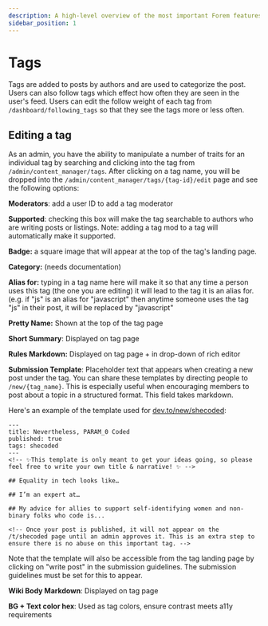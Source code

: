 ```yaml
---
description: A high-level overview of the most important Forem features.
sidebar_position: 1
---
```


# Tags

Tags are added to posts by authors and are used to categorize the post. Users can also follow tags which effect how often they are seen in the user's feed. Users can edit the follow weight of each tag from `/dashboard/following_tags` so that they see the tags more or less often.

## Editing a tag

As an admin, you have the ability to manipulate a number of traits for an individual tag by searching and clicking into the tag from `/admin/content_manager/tags`. After clicking on a tag name, you will be dropped into the `/admin/content_manager/tags/{tag-id}/edit` page and see the following options:

**Moderators**: add a user ID to add a tag moderator

**Supported**: checking this box will make the tag searchable to authors who are writing posts or listings. Note: adding a tag mod to a tag will automatically make it supported.

**Badge:** a square image that will appear at the top of the tag's landing page.

**Category:** \(needs documentation\) 

**Alias for:** typing in a tag name here will make it so that any time a person uses this tag (the one you are editing) it will lead to the tag it is an alias for. (e.g. if "js" is an alias for "javascript" then anytime someone uses the tag "js" in their post, it will be replaced by "javascript"

**Pretty Name:** Shown at the top of the tag page

**Short Summary**: Displayed on tag page

**Rules Markdown:** Displayed on tag page + in drop-down of rich editor

**Submission Template**: Placeholder text that appears when creating a new post under the tag. You can share these templates by directing people to `/new/{tag_name}`. This is especially useful when encouraging members to post about a topic in a structured format. This field takes markdown. 

Here's an example of the template used for [dev.to/new/shecoded](https://dev.to/new/shecoded): 

```text
---
title: Nevertheless, PARAM_0 Coded 
published: true
tags: shecoded
---
<!-- ✨This template is only meant to get your ideas going, so please feel free to write your own title & narrative! ✨ -->

## Equality in tech looks like… 

## I’m an expert at…

## My advice for allies to support self-identifying women and non-binary folks who code is...

<!-- Once your post is published, it will not appear on the /t/shecoded page until an admin approves it. This is an extra step to ensure there is no abuse on this important tag. -->
```

Note that the template will also be accessible from the tag landing page by clicking on "write post" in the submission guidelines. The submission guidelines must be set for this to appear.

**Wiki Body Markdown**: Displayed on tag page

**BG + Text color hex**: Used as tag colors, ensure contrast meets a11y requirements
